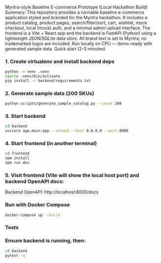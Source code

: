 Myntra-style Baseline E-commerce Prototype (Local Hackathon Build)
Summary: This repository provides a runnable baseline e-commerce application styled and branded for the Myntra hackathon. It includes a product catalog, product pages, search/filter/sort, cart, wishlist, mock checkout, local (mock) auth, and a minimal admin upload interface. The frontend is a Vite + React app and the backend is FastAPI (Python) using a lightweight JSON/SQLite data store. All brand text is set to Myntra; no trademarked logos are included. Run locally on CPU — demo-ready with generated sample data.
Quick start (2–3 minutes)
### 1. Create virtualenv and install backend deps
```bash
python -m venv .venv
source .venv/bin/activate
pip install -r backend/requirements.txt
```

### 2. Generate sample data (200 SKUs)
```bash
python scripts/generate_sample_catalog.py --count 200
```

### 3. Start backend
```bash
cd backend
uvicorn app.main:app --reload --host 0.0.0.0 --port 8000
```

### 4. Start frontend (in another terminal)
```bash
cd frontend
npm install
npm run dev
```

### 5. Visit frontend (Vite will show the local host port) and backend OpenAPI docs:
Backend OpenAPI: http://localhost:8000/docs
### Run with Docker Compose
```bash
docker-compose up --build
```

### Tests
### Ensure backend is running, then:
```bash
cd backend
pytest -q
```


